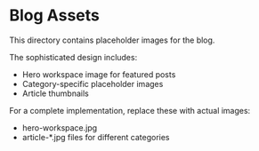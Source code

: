 # Blog Assets

This directory contains placeholder images for the blog.

The sophisticated design includes:
- Hero workspace image for featured posts
- Category-specific placeholder images
- Article thumbnails

For a complete implementation, replace these with actual images:
- hero-workspace.jpg
- article-*.jpg files for different categories